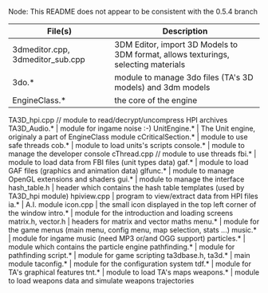 Node: This README does not appear to be consistent with the 0.5.4 branch

File(s)|Description
-|-
3dmeditor.cpp, 3dmeditor_sub.cpp | 3DM Editor, import 3D Models to 3DM format, allows texturings, selecting materials
3do.\* | module to manage 3do files (TA's 3D models) and 3dm models
EngineClass.\* | the core of the engine
TA3D_hpi.cpp  // module to read/decrypt/uncompress HPI archives
TA3D_Audio.\* | module for ingame noise :-)
UnitEngine.\* | The Unit engine, originaly a part of EngineClass module
cCriticalSection.\* | module to use safe threads
cob.\* | module to load units's scripts
console.\* | module to manage the developer console
cThread.cpp   // module to use threads
fbi.\* | module to load data from FBI files (unit types data)
gaf.\* | module to load GAF files (graphics and animation data)
glfunc.\* | module to manage OpenGL extensions and shaders
gui.\* | module to manage the interface
hash_table.h | header which contains the hash table templates (used by TA3D_hpi module)
hpiview.cpp | program to view/extract data from HPI files
ia.\* | A.I. module
icon.cpp | the small icon displayed in the top left corner of the window
intro.\* | module for the introduction and loading screens
matrix.h, vector.h | headers for matrix and vector maths
menu.\* | module for the game menus (main menu, config menu, map selection, stats ...)
music.\* | module for ingame music (need MP3 or/and OGG support)
particles.\* | module which contains the particle engine
pathfinding.\* | module for pathfinding
script.\* | module for game scripting
ta3dbase.h, ta3d.\*  | main module
taconfig.\* | module for the configuration system
tdf.\* | module for TA's graphical features
tnt.\* | module to load TA's maps
weapons.\* | module to load weapons data and simulate weapons trajectories
